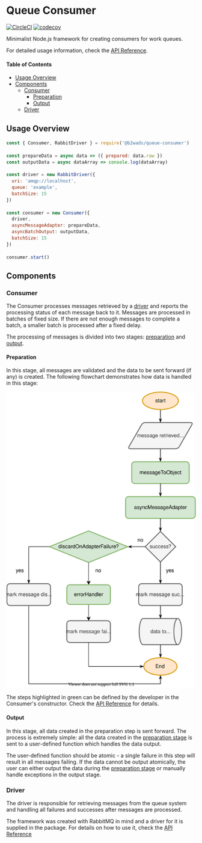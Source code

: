 #  Queue Consumer

[![CircleCI](https://circleci.com/gh/b2wads/b2wads-auto-manager.svg?style=svg)](https://circleci.com/gh/b2wads/b2wads-auto-manager)
[![codecov](https://codecov.io/gh/b2wads/queue-consumer/branch/master/graph/badge.svg)](https://codecov.io/gh/b2wads/queue-consumer)

Minimalist Node.js framework for creating consumers for work queues.

For detailed usage information, check the [API Reference](docs/api-reference.md).

#### Table of Contents
- [Usage Overview](#usage-overview)
- [Components](#components)
  - [Consumer](#consumer)
    - [Preparation](#preparation)
    - [Output](#output)
  - [Driver](#driver)

## Usage Overview

```JavaScript
const { Consumer, RabbitDriver } = require('@b2wads/queue-consumer')

const prepareData = async data => ({ prepared: data.raw })
const outputData = async dataArray => console.log(dataArray)

const driver = new RabbitDriver({
  uri: 'amqp://localhost',
  queue: 'example',
  batchSize: 15
})

const consumer = new Consumer({
  driver,
  asyncMessageAdapter: prepareData,
  asyncBatchOutput: outputData,
  batchSize: 15
})

consumer.start()
```

## Components

### Consumer

The Consumer processes messages retrieved by a [driver](#driver) and reports the processing status of each message back to it. Messages are processed in batches of fixed size. If there are not enough messages to complete a batch, a smaller batch is processed after a fixed delay.

The processing of messages is divided into two stages: [preparation](#preparation) and [output](#output).

#### Preparation

In this stage, all messages are validated and the data to be sent forward (if any) is created. The following flowchart demonstrates how data is handled in this stage:

![Preparation Flowchart](docs/diagrams/svgs/message-preparation.svg)

The steps highlighted in green can be defined by the developer in the Consumer's constructor. Check the [API Reference](docs/api-reference.md) for details.

#### Output

In this stage, all data created in the preparation step is sent forward. The process is extremely simple: all the data created in the [preparation stage](#preparation) is sent to a user-defined function which handles the data output.

The user-defined function should be atomic - a single failure in this step will result in all messages failing. If the data cannot be output atomically, the user can either output the data during the [preparation stage](#preparation) or manually handle exceptions in the output stage.

### Driver

The driver is responsible for retrieving messages from the queue system and handling all failures and successes after messages are processed.

The framework was created with RabbitMQ in mind and a driver for it is supplied in the package. For details on how to use it, check the [API Reference](docs/api-reference.md)

